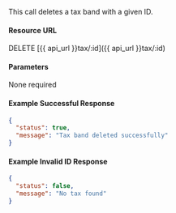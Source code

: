 This call deletes a tax band with a given ID.

#### Resource URL
DELETE [{{ api_url }}tax/:id]({{ api_url }}tax/:id)


#### Parameters
None required

<!--code-->
#### Example Successful Response
``` json
{
  "status": true,
  "message": "Tax band deleted successfully"
}
```


#### Example Invalid ID Response
``` json
{
  "status": false,
  "message": "No tax found"
}
```
<!--/code-->
